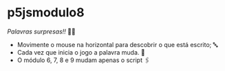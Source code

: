 # p5jsmodulo8

*Palavras surpresas!!* 😵‍💫

- Movimente o mouse na horizontal para descobrir o que está escrito; 🔤
- Cada vez que inicia o jogo a palavra muda. 🔡
- O módulo 6, 7, 8 e 9 mudam apenas o script 🖇️
